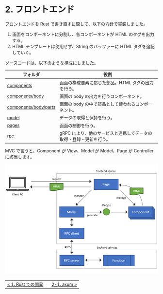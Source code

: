 # 2. フロントエンド

フロントエンドを Rust で書き直すに際して、以下の方針で実装しました。

1. 画面をコンポーネントに分割し、各コンポーネントが HTML のタグを出力する。
2. HTML テンプレートは使用せず、String のバッファーに HTML タグを追記していく。

ソースコードは、以下のような構成にしました。

| フォルダ                                                          | 役割                                                                |
| ----------------------------------------------------------------- | ------------------------------------------------------------------- |
| [components](/src/frontend/src/components/)                       | 画面の構成要素に応じた部品。HTML タグの出力を行う。                 |
| [components/body](/src/frontend/src/components/body/)             | 画面の body の出力を行うコンポーネント。                            |
| [components/body/parts](/src/frontend/src/components/body/parts/) | 画面の body の中で部品として使われるコンポーネント。                |
| [model](/src/frontend/src/model/)                                 | データの取得と保持を行う。                                          |
| [pages](/src/frontend/src/pages/)                                 | 画面の制御を行う。                                                  |
| [rpc](/src/frontend/src/rpc/)                                     | gRPC により、他のサービスと連携してデータの取得・登録・更新を行う。 |

MVC で言うと、Component が View、Model が Model、Page が Controller に該当します。

![diagram](/docs/rust/img/diagram1.png)

<table style="width: 90%; margin-top: 20px;">
<tr>
<td style="text-align: left"><a href="../1.development/1-0.development.md">&lt;&nbsp;1. Rust での開発</a></td>
<td></td>
<td style="text-align: right"><a href="./2-1.axum.md">2-1. axum&nbsp;&gt;</a></td>
</tr>
</table>
